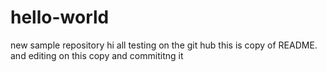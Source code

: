 # hello-world
new sample repository
hi all
  testing on the git hub
  this is copy of README. and editing on this copy and commititng it
  
